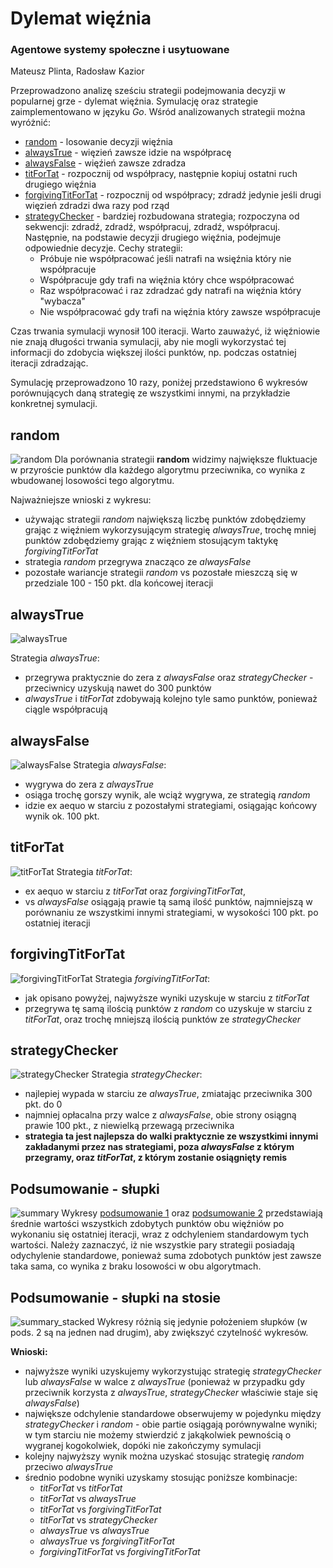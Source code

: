 # Dylemat więźnia 
### Agentowe systemy społeczne i usytuowane
Mateusz Plinta, Radosław Kazior

Przeprowadzono analizę sześciu strategii podejmowania decyzji w popularnej grze - dylemat więźnia.
Symulację oraz strategie zaimplementowano w języku _Go_.
Wśród analizowanych strategii można wyróżnić:
* [random](#random) - losowanie decyzji więźnia
* [alwaysTrue](#alwaysTrue) - więzień zawsze idzie na współpracę
* [alwaysFalse](#alwaysFalse) - więźień zawsze zdradza
* [titForTat](#titForTat) - rozpocznij od współpracy, następnie kopiuj ostatni ruch drugiego więźnia
* [forgivingTitForTat](#forgivingTitForTat) - rozpocznij od współpracy; zdradź jedynie jeśli drugi więzień zdradzi dwa razy pod rząd
* [strategyChecker](#forgivingTitForTat) - bardziej rozbudowana strategia; rozpoczyna od sekwencji: zdradź, zdradź, współpracuj, zdradź, współpracuj. Następnie, na podstawie decyzji drugiego więźnia, podejmuje odpowiednie decyzje. Cechy strategii: 
    * Próbuje nie współpracować jeśli natrafi na wsięźnia który nie współpracuje
    * Współpracuje gdy trafi na więźnia który chce współpracować
    * Raz współpracować i raz zdradzać gdy natrafi na więźnia który "wybacza"
    * Nie współpracować gdy trafi na więźnia który zawsze współpracuje

Czas trwania symulacji wynosił 100 iteracji. Warto zauważyć, iż więźniowie nie znają długości trwania symulacji, aby nie mogli wykorzystać tej informacji do zdobycia większej ilości punktów, np. podczas ostatniej iteracji zdradzając. 

Symulację przeprowadzono 10 razy, poniżej przedstawiono 6 wykresów porównujących daną strategię ze wszystkimi innymi, na przykładzie konkretnej symulacji. 


## <a name="random"></a>random
![random](plots/random.png)
Dla porównania strategii **random** widzimy największe fluktuacje w przyroście punktów dla każdego algorytmu przeciwnika, co wynika z wbudowanej losowości tego algorytmu. 

Najważniejsze wnioski z wykresu:
* używając strategii _random_ największą liczbę punktów zdobędziemy grając z więźniem wykorzysującym strategię _alwaysTrue_, trochę mniej punktów zdobędziemy grając z więźniem stosującym taktykę _forgivingTitForTat_
* strategia _random_ przegrywa znacząco ze _alwaysFalse_
* pozostałe wariancje strategii _random_ vs pozostałe mieszczą się w przedziale 100 - 150 pkt. dla końcowej iteracji


## <a name="alwaysTrue"></a>alwaysTrue
![alwaysTrue](plots/alwaysTrue.png)

Strategia _alwaysTrue_:
* przegrywa praktycznie do zera z _alwaysFalse_ oraz _strategyChecker_ - przeciwnicy uzyskują nawet do 300 punktów
* _alwaysTrue_ i _titForTat_ zdobywają kolejno tyle samo punktów, ponieważ ciągle współpracują

## <a name="alwaysFalse"></a>alwaysFalse
![alwaysFalse](plots/alwaysFalse.png)
Strategia _alwaysFalse_:
* wygrywa do zera z _alwaysTrue_
* osiąga trochę gorszy wynik, ale wciąż wygrywa, ze strategią _random_
* idzie ex aequo w starciu z pozostałymi strategiami, osiągając końcowy wynik ok. 100 pkt.

## <a name="titForTat"></a>titForTat
![titForTat](plots/titForTat.png)
Strategia _titForTat_:
* ex aequo w starciu z _titForTat_ oraz _forgivingTitForTat_, 
* vs _alwaysFalse_ osiągają prawie tą samą ilość punktów, najmniejszą w porównaniu ze wszystkimi innymi strategiami, w wysokości 100 pkt. po ostatniej iteracji

## <a name="forgivingTitForTat"></a>forgivingTitForTat
![forgivingTitForTat](plots/forgivingTitForTat.png)
Strategia _forgivingTitForTat_:
* jak opisano powyżej, najwyższe wyniki uzyskuje w starciu z _titForTat_
* przegrywa tę samą ilością punktów z _random_ co uzyskuje w starciu z _titForTat_, oraz trochę mniejszą ilością punktów ze _strategyChecker_

## <a name="strategyChecker"></a>strategyChecker
![strategyChecker](plots/strategyChecker.png)
Strategia _strategyChecker_:
* najlepiej wypada w starciu ze _alwaysTrue_, zmiatając przeciwnika 300 pkt. do 0
* najmniej opłacalna przy walce z _alwaysFalse_, obie strony osiągną prawie 100 pkt., z niewielką przewagą przeciwnika
* **strategia ta jest najlepsza do walki praktycznie ze wszystkimi innymi zakładanymi przez nas strategiami, poza _alwaysFalse_ z którym przegramy, oraz _titForTat_, z którym zostanie osiągnięty remis**

## <a name="summary"></a>Podsumowanie - słupki
![summary](plots/summary.png)
Wykresy [podsumowanie 1](#summary) oraz [podsumowanie 2](#summary_stacked) przedstawiają średnie wartości wszystkich zdobytych punktów obu więźniów po wykonaniu się ostatniej iteracji, wraz z odchyleniem standardowym tych wartości. Należy zaznaczyć, iż nie wszystkie pary strategii posiadają odychylenie standardowe, ponieważ suma zdobotych punktów jest zawsze taka sama, co wynika z braku losowości w obu algorytmach.
## <a name="summary_stacked"></a>Podsumowanie - słupki na stosie
![summary_stacked](plots/summary_stacked.png)
Wykresy różnią się jedynie położeniem słupków (w pods. 2 są na jednen nad drugim), aby zwiększyć czytelność wykresów.

**Wnioski:**
* najwyższe wyniki uzyskujemy wykorzystując strategię _strategyChecker_ lub _alwaysFalse_ w walce z _alwaysTrue_ (ponieważ w przypadku gdy przeciwnik korzysta z _alwaysTrue_, _strategyChecker_ właściwie staje się _alwaysFalse_)
* największe odchylenie standardowe obserwujemy w pojedynku między _strategyChecker_ i _random_ - obie partie osiągają porównywalne wyniki; w tym starciu nie możemy stwierdzić z jakąkolwiek pewnością o wygranej kogokolwiek, dopóki nie zakończymy symulacji 
* kolejny najwyższy wynik można uzyskać stosując strategię _random_ przeciwo _alwaysTrue_ 
* średnio podobne wyniki uzyskamy stosując poniższe kombinacje:
  * _titForTat_ vs _titForTat_
  * _titForTat_ vs _alwaysTrue_
  * _titForTat_ vs _forgivingTitForTat_
  * _titForTat_ vs _strategyChecker_
  * _alwaysTrue_ vs _alwaysTrue_
  * _alwaysTrue_ vs _forgivingTitForTat_
  * _forgivingTitForTat_ vs _forgivingTitForTat_



